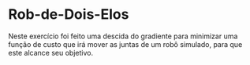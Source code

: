 # Rob-de-Dois-Elos
Neste exercício foi feito uma descida do gradiente para minimizar uma função de custo que irá mover as juntas de um robô simulado, para que este alcance seu objetivo.
